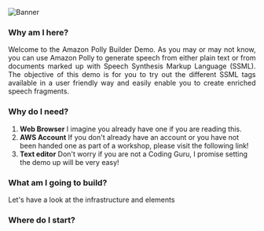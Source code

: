 ![Banner](banner.png)
### Why am I here?
<div style="text-align: justify"> Welcome to the Amazon Polly Builder Demo. As you may or may not know, you can use Amazon Polly to generate speech from either plain text or from documents marked up with Speech Synthesis Markup Language (SSML). The objective of this demo is for you to try out the different SSML tags available in a user friendly way and easily enable you to create enriched speech fragments.</div>

### Why do I need?

1. **Web Browser** I imagine you already have one if you are reading this.  
2. **AWS Account** If you don't already have an account or you have not been handed one as part of a workshop, please visit the following link! 
3. **Text editor** Don't worry if you are not a Coding Guru, I promise setting the demo up will be very easy!

### What am I going to build?

Let's have a look at the infrastructure and elements 

### Where do I start?